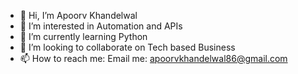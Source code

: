 - 👋 Hi, I’m Apoorv Khandelwal
- 👀 I’m interested in Automation and APIs
- 🌱 I’m currently learning Python
- 💞️ I’m looking to collaborate on Tech based Business
- 📫 How to reach me: Email me: apoorvkhandelwal86@gmail.com

<!---
apoorv12/apoorv12 is a ✨ special ✨ repository because its `README.md` (this file) appears on your GitHub profile.
You can click the Preview link to take a look at your changes.
--->
